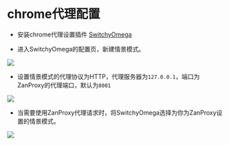 # chrome代理配置

* 安装chrome代理设置插件 [SwitchyOmega](https://chrome.google.com/webstore/detail/proxy-switchyomega/padekgcemlokbadohgkifijomclgjgif?hl=en-US)

* 进入SwitchyOmega的配置页，新建情景模式。
<img src="https://img.yzcdn.cn/public_files/2018/04/18/3af2025858f1142b307a05675e5c5cfa.jpeg" />

* 设置情景模式的代理协议为HTTP，代理服务器为`127.0.0.1`，端口为ZanProxy的代理端口，默认为`8001`
<img src="https://img.yzcdn.cn/public_files/2018/04/18/d1477dfc63af195ff8f29af06a09b375.jpeg" />

* 当需要使用ZanProxy代理请求时，将SwitchyOmega选择为你为ZanProxy设置的情景模式。
<img src="https://img.yzcdn.cn/public_files/2018/04/18/65a7240983698b892dfe69543b3975cb.jpeg" />
